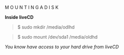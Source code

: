 M O U N T I N G   A   D I S K

**Inside liveCD**

> $ sudo mkdir /media/odlhd

> $ sudo mount /dev/sda1 /media/oldhd

*You know have access to your hard drive from liveCD*
